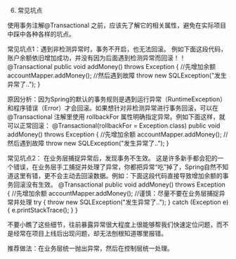 6. 常见坑点

使用事务注解@Transactional 之前，应该先了解它的相关属性，避免在实际项目中踩中各种各样的坑点。

常见坑点1：遇到非检测异常时，事务不开启，也无法回滚。
例如下面这段代码，账户余额依旧增加成功，并没有因为后面遇到检测异常而回滚！！
   @Transactional
    public void addMoney() throws Exception {
        //先增加余额
        accountMapper.addMoney();
        //然后遇到故障
        throw new SQLException("发生异常了..");
    }

原因分析：因为Spring的默认的事务规则是遇到运行异常（RuntimeException）和程序错误（Error）才会回滚。如果想针对非检测异常进行事务回滚，可以在@Transactional 注解里使用
rollbackFor 属性明确指定异常。例如下面这样，就可以正常回滚：
  @Transactional(rollbackFor = Exception.class)
    public void addMoney() throws Exception {
        //先增加余额
        accountMapper.addMoney();
        //然后遇到故障
        throw new SQLException("发生异常了..");
    }

常见坑点2： 在业务层捕捉异常后，发现事务不生效。
这是许多新手都会犯的一个错误，在业务层手工捕捉并处理了异常，你都把异常“吃”掉了，Spring自然不知道这里有错，更不会主动去回滚数据。例如：下面这段代码直接导致增加余额的事务回滚没有生效。
    @Transactional
    public void addMoney() throws Exception {
        //先增加余额
        accountMapper.addMoney();
        //谨慎：尽量不要在业务层捕捉异常并处理
        try {
            throw new SQLException("发生异常了..");
        } catch (Exception e) {
            e.printStackTrace();
        }
    }


不要小瞧了这些细节，往前暴露异常很大程度上很能够帮我们快速定位问题，而不是经常在项目上线后出现问题，却无法刨根知道哪里报错。

推荐做法：在业务层统一抛出异常，然后在控制层统一处理。

